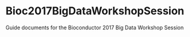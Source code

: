 # Bioc2017BigDataWorkshopSession
Guide documents for the Bioconductor 2017 Big Data Workshop Session
